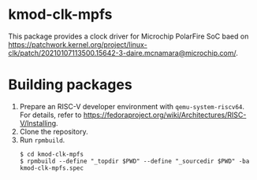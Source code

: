 # kmod-clk-mpfs

This package provides a clock driver for Microchip PolarFire SoC baed on <https://patchwork.kernel.org/project/linux-clk/patch/20210107113500.15642-3-daire.mcnamara@microchip.com/>.

# Building packages

1. Prepare an RISC-V developer environment with `qemu-system-riscv64`. For details, refer to <https://fedoraproject.org/wiki/Architectures/RISC-V/Installing>.
2. Clone the repository.
3. Run `rpmbuild`.
    ~~~
    $ cd kmod-clk-mpfs
    $ rpmbuild --define "_topdir $PWD" --define "_sourcedir $PWD" -ba kmod-clk-mpfs.spec 
    ~~~
